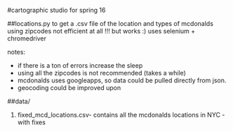 #cartographic studio for spring 16 

##locations.py
to get a .csv file of the location and types of mcdonalds using zipcodes 
not efficient at all !!! but works :)
uses selenium + chromedriver

notes:
- if there is a ton of errors increase the sleep
- using all the zipcodes is not recommended (takes a while) 
- mcdonalds uses googleapps, so data could be pulled directly from json. 
- geocoding could be improved upon

##data/
1. fixed_mcd_locations.csv- contains all the mcdonalds locations in NYC - with fixes
